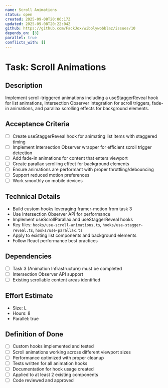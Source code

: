 ```yaml
---
name: Scroll Animations
status: open
created: 2025-09-08T20:06:17Z
updated: 2025-09-08T20:22:04Z
github: https://github.com/FackJox/wibblywobblaz/issues/10
depends_on: [3]
parallel: true
conflicts_with: []
---
```


# Task: Scroll Animations

## Description
Implement scroll-triggered animations including a useStaggerReveal hook for list animations, Intersection Observer integration for scroll triggers, fade-in animations, and parallax scrolling effects for background elements.

## Acceptance Criteria
- [ ] Create useStaggerReveal hook for animating list items with staggered timing
- [ ] Implement Intersection Observer wrapper for efficient scroll trigger detection
- [ ] Add fade-in animations for content that enters viewport
- [ ] Create parallax scrolling effect for background elements
- [ ] Ensure animations are performant with proper throttling/debouncing
- [ ] Support reduced motion preferences
- [ ] Work smoothly on mobile devices

## Technical Details
- Build custom hooks leveraging framer-motion from task 3
- Use Intersection Observer API for performance
- Implement useScrollParallax and useStaggerReveal hooks
- Key files: `hooks/use-scroll-animations.ts`, `hooks/use-stagger-reveal.ts`, `hooks/use-parallax.ts`
- Apply to existing list components and background elements
- Follow React performance best practices

## Dependencies
- [ ] Task 3 (Animation Infrastructure) must be completed
- [ ] Intersection Observer API support
- [ ] Existing scrollable content areas identified

## Effort Estimate
- Size: L
- Hours: 8
- Parallel: true

## Definition of Done
- [ ] Custom hooks implemented and tested
- [ ] Scroll animations working across different viewport sizes
- [ ] Performance optimized with proper cleanup
- [ ] Tests written for all animation hooks
- [ ] Documentation for hook usage created
- [ ] Applied to at least 2 existing components
- [ ] Code reviewed and approved
